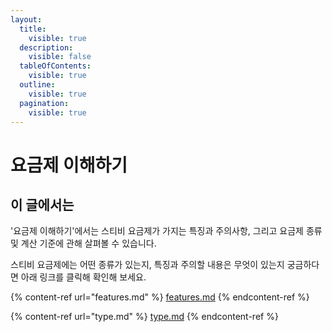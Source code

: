 ```yaml
---
layout:
  title:
    visible: true
  description:
    visible: false
  tableOfContents:
    visible: true
  outline:
    visible: true
  pagination:
    visible: true
---
```


# 요금제 이해하기

## 이 글에서는

'요금제 이해하기'에서는 스티비 요금제가 가지는 특징과 주의사항, 그리고 요금제 종류 및 계산 기준에 관해 살펴볼 수 있습니다.&#x20;

스티비 요금제에는 어떤 종류가 있는지, 특징과 주의할 내용은 무엇이 있는지 궁금하다면 아래 링크를 클릭해 확인해 보세요.

{% content-ref url="features.md" %}
[features.md](features.md)
{% endcontent-ref %}

{% content-ref url="type.md" %}
[type.md](type.md)
{% endcontent-ref %}

